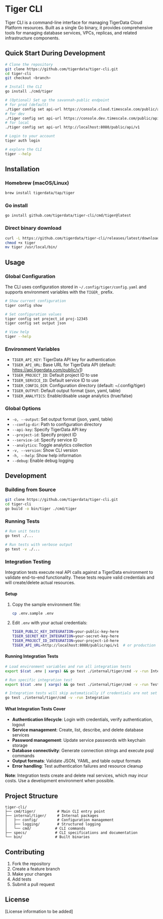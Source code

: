 # Tiger CLI

Tiger CLI is a command-line interface for managing TigerData Cloud Platform resources. Built as a single Go binary, it provides comprehensive tools for managing database services, VPCs, replicas, and related infrastructure components.

## Quick Start During Development
```bash
# Clone the repository
git clone https://github.com/tigerdata/tiger-cli.git
cd tiger-cli
git checkout <branch>

# Install the CLI
go install ./cmd/tiger

# (Optional) Set up the savannah-public endpoint
# for prod (default)
./tiger config set api-url https://console.cloud.timescale.com/public/api/v1
# for dev
./tiger config set api-url https://console.dev.timescale.com/public/api/v1
# for local
./tiger config set api-url http://localhost:8080/public/api/v1

# Login to your account
tiger auth login

# explore the CLI
tiger --help
```


## Installation

### Homebrew (macOS/Linux)
```bash
brew install tigerdata/tap/tiger
```

### Go install
```bash
go install github.com/tigerdata/tiger-cli/cmd/tiger@latest
```

### Direct binary download
```bash
curl -L https://github.com/tigerdata/tiger-cli/releases/latest/download/tiger-$(uname -s)-$(uname -m) -o tiger
chmod +x tiger
mv tiger /usr/local/bin/
```

## Usage

### Global Configuration

The CLI uses configuration stored in `~/.config/tiger/config.yaml` and supports environment variables with the `TIGER_` prefix.

```bash
# Show current configuration
tiger config show

# Set configuration values
tiger config set project_id proj-12345
tiger config set output json

# View help
tiger --help
```

### Environment Variables

- `TIGER_API_KEY`: TigerData API key for authentication
- `TIGER_API_URL`: Base URL for TigerData API (default: https://api.tigerdata.com/public/v1)
- `TIGER_PROJECT_ID`: Default project ID to use
- `TIGER_SERVICE_ID`: Default service ID to use
- `TIGER_CONFIG_DIR`: Configuration directory (default: ~/.config/tiger)
- `TIGER_OUTPUT`: Default output format (json, yaml, table)
- `TIGER_ANALYTICS`: Enable/disable usage analytics (true/false)

### Global Options

- `-o, --output`: Set output format (json, yaml, table)
- `--config-dir`: Path to configuration directory
- `--api-key`: Specify TigerData API key
- `--project-id`: Specify project ID
- `--service-id`: Specify service ID
- `--analytics`: Toggle analytics collection
- `-v, --version`: Show CLI version
- `-h, --help`: Show help information
- `--debug`: Enable debug logging

## Development

### Building from Source

```bash
git clone https://github.com/tigerdata/tiger-cli.git
cd tiger-cli
go build -o bin/tiger ./cmd/tiger
```

### Running Tests

```bash
# Run unit tests
go test ./...

# Run tests with verbose output
go test -v ./...
```

### Integration Testing

Integration tests execute real API calls against a TigerData environment to validate end-to-end functionality. These tests require valid credentials and will create/delete actual resources.

#### Setup

1. Copy the sample environment file:
   ```bash
   cp .env.sample .env
   ```

2. Edit `.env` with your actual credentials:
   ```bash
   TIGER_PUBLIC_KEY_INTEGRATION=your-public-key-here
   TIGER_SECRET_KEY_INTEGRATION=your-secret-key-here
   TIGER_PROJECT_ID_INTEGRATION=your-project-id-here
   TIGER_API_URL=http://localhost:8080/public/api/v1  # or production URL
   ```

#### Running Integration Tests

```bash
# Load environment variables and run all integration tests
export $(cat .env | xargs) && go test ./internal/tiger/cmd -v -run Integration

# Run specific integration test
export $(cat .env | xargs) && go test ./internal/tiger/cmd -v -run TestServiceLifecycleIntegration

# Integration tests will skip automatically if credentials are not set
go test ./internal/tiger/cmd -v -run Integration
```

#### What Integration Tests Cover

- **Authentication lifecycle**: Login with credentials, verify authentication, logout
- **Service management**: Create, list, describe, and delete database services  
- **Password management**: Update service passwords with keychain storage
- **Database connectivity**: Generate connection strings and execute psql commands
- **Output formats**: Validate JSON, YAML, and table output formats
- **Error handling**: Test authentication failures and resource cleanup

**Note**: Integration tests create and delete real services, which may incur costs. Use a development environment when possible.

## Project Structure

```
tiger-cli/
├── cmd/tiger/          # Main CLI entry point
├── internal/tiger/     # Internal packages
│   ├── config/         # Configuration management
│   ├── logging/        # Structured logging
│   └── cmd/           # CLI commands
├── specs/             # CLI specifications and documentation
└── bin/               # Built binaries
```

## Contributing

1. Fork the repository
2. Create a feature branch
3. Make your changes
4. Add tests
5. Submit a pull request

## License

[License information to be added]